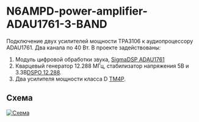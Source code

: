 # N6AMPD-power-amplifier-ADAU1761-3-BAND
Подключение двух усилителей мощности TPA3106 к аудиопроцессору ADAU1761. Два канала по 40 Вт. В проекте задействованы:
1. Модуль цифровой обработки звука, <a class="link" href="https://www.chipdip.ru/product/sigmadsp-adau1761">SigmaDSP ADAU1761</a>
2. Кварцевый генератор 12.288 МГц, стабилизатор напряжения 5В и 3.3В<a class="link" href="https://www.chipdip.ru/product/rdc2-0032">DSPO 12.288</a>. 
3. Два усилителя мощности класса D <a class="link" href="https://www.chipdip.ru/product/rdc2-0050">TM4P</a>.

<h2>Схема</h2>

<p><a class="galery" href="https://static.chipdip.ru/lib/504/DOC004504793.jpg"><img alt="Схема" src="https://static.chipdip.ru/lib/504/DOC004504795.jpg" /></a></p>
